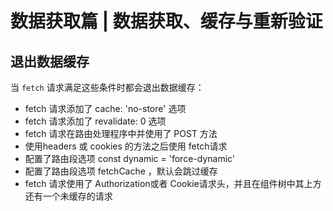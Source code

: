 # 数据获取篇 | 数据获取、缓存与重新验证


## 退出数据缓存
当 `fetch` 请求满足这些条件时都会退出数据缓存：
- fetch 请求添加了 cache: 'no-store' 选项
- fetch 请求添加了 revalidate: 0 选项
- fetch 请求在路由处理程序中并使用了 POST 方法
- 使用headers 或 cookies 的方法之后使用 fetch请求
- 配置了路由段选项 const dynamic = 'force-dynamic'
- 配置了路由段选项 fetchCache ，默认会跳过缓存
- fetch 请求使用了 Authorization或者 Cookie请求头，并且在组件树中其上方还有一个未缓存的请求

